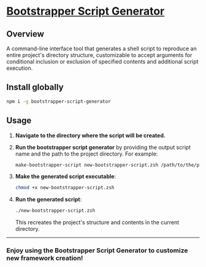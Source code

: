 # [Bootstrapper Script Generator](https://www.npmjs.com/package/bootstrapper-script-generator)

## Overview

A command-line interface tool that generates a shell script to reproduce an entire project's directory structure, customizable to accept arguments for conditional inclusion or exclusion of specified contents and additional script execution.

## Install globally

```bash
npm i -g bootstrapper-script-generator
```

## Usage

1. **Navigate to the directory where the script will be created.**

2. **Run the bootstrapper script generator** by providing the output script name and the path to the project directory. For example:

   ```bash
   make-bootstrapper-script new-bootstrapper-script.zsh /path/to/the/project
   ```

3. **Make the generated script executable**:

   ```bash
   chmod +x new-bootstrapper-script.zsh
   ```

4. **Run the generated script**:

   ```bash
   ./new-bootstrapper-script.zsh
   ```

   This recreates the project's structure and contents in the current directory.

---

### Enjoy using the **Bootstrapper Script Generator** to customize new framework creation!
